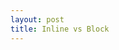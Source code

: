 ```yaml
---
layout: post
title: Inline vs Block
---
```

<!--stackedit_data:
eyJoaXN0b3J5IjpbLTE2OTM1MTM4MTldfQ==
-->